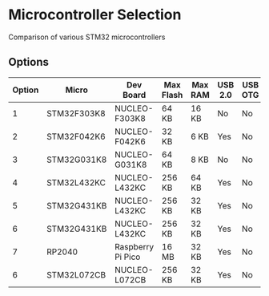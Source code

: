 # Microcontroller Selection
Comparison of various STM32 microcontrollers

## Options
| Option | Micro       | Dev Board         | Max Flash | Max RAM | USB 2.0 | USB OTG |  
| ----   | ----        | ----              | ----      | ----    | ----    | ----    |
| 1      | STM32F303K8 | NUCLEO-F303K8     | 64 KB     | 16 KB   | No      | No      |
| 2      | STM32F042K6 | NUCLEO-F042K6     | 32 KB     | 6 KB    | Yes     | No      |
| 3      | STM32G031K8 | NUCLEO-G031K8     | 64 KB     | 8 KB    | No      | No      |
| 4      | STM32L432KC | NUCLEO-L432KC     | 256 KB    | 64 KB   | Yes     | No      |
| 5      | STM32G431KB | NUCLEO-L432KC     | 256 KB    | 32 KB   | Yes     | No      |
| 6      | STM32G431KB | NUCLEO-L432KC     | 256 KB    | 32 KB   | Yes     | No      |
| 7      | RP2040      | Raspberry Pi Pico | 16 MB     | 32 KB   | Yes     | No      |
| 6      | STM32L072CB | NUCLEO-L072CB     | 256 KB    | 32 KB   | Yes     | No      |
